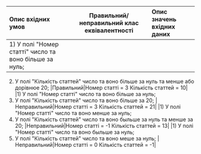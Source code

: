 |Опис вхідних умов|Правильний/неправильний клас еквівалентності|Опис значень вхідних даних|
|:-----|:-----:|:-----|
|1) У полі "Номер статті" число та воно більше за нуль;<br> 
2) У полі "Кількість статтей" число та воно більше за нуль та менше або дорівнюе 20;
 |Правильний|Номер статті = 3 Кількість статтей = 10|
|1) У полі "Номер статті" число та воно більше за нуль;<br> 
2) У полі "Кількість статтей" число та воно більше за 20;
|Неправильний|Номер статті = 3 Кількість статтей = 21|
|1) У полі "Номер статті" число та воно менше за нуль;<br> 
2) У полі "Кількість статтей" число та воно быльше за нуль та менше за 20;
|Неправильний|Номер статті = -1 Кількість статтей = 13|
|1) У полі "Номер статті" число та воно быльше за нуль;<br> 
2) У полі "Кількість статтей" число та воно меше за нуль;
|Неправильний|Номер статті = 0 Кількість статтей = -1|
